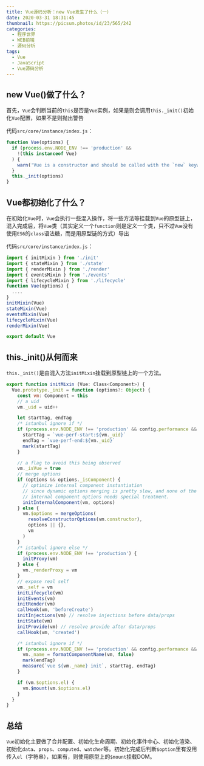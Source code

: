 ```yaml
---
title: Vue源码分析：new Vue发生了什么（一）
date: 2020-03-31 18:31:45
thumbnail: https://picsum.photos/id/23/565/242
categories:
  - 程序世界
  - WEB前端
  - 源码分析
tags:
  - Vue
  - JavaScript
  - Vue源码分析
---
```


## new Vue()做了什么？

首先，`Vue`会判断当前的`this`是否是`Vue`实例，如果是则会调用`this._init()`初始化`Vue`配置，如果不是则抛出警告

代码`src/core/instance/index.js`：

```javascript
function Vue(options) {
  if (process.env.NODE_ENV !== 'production' &&
    !(this instanceof Vue)
  ) {
    warn('Vue is a constructor and should be called with the `new` keyword')
  }
  this._init(options)
}
```
<!-- more -->

## Vue都初始化了什么？

在初始化`Vue`时，`Vue`会执行一些混入操作，将一些方法等挂载到`Vue`的原型链上，混入完成后，将`Vue`类（其实定义一个`function`则是定义一个类，只不过`Vue`没有使用`ES6`的`class`语法糖，而是用原型链的方式）导出

代码`src/core/instance/index.js`：

```javascript
import { initMixin } from './init'
import { stateMixin } from './state'
import { renderMixin } from './render'
import { eventsMixin } from './events'
import { lifecycleMixin } from './lifecycle'
function Vue(options) {
  ....
}
initMixin(Vue)
stateMixin(Vue)
eventsMixin(Vue)
lifecycleMixin(Vue)
renderMixin(Vue)

export default Vue
```

## this._init()从何而来

`this._init()`是由混入方法`initMixin`挂载到原型链上的一个方法。

```javascript
export function initMixin (Vue: Class<Component>) {
  Vue.prototype._init = function (options?: Object) {
    const vm: Component = this
    // a uid
    vm._uid = uid++

    let startTag, endTag
    /* istanbul ignore if */
    if (process.env.NODE_ENV !== 'production' && config.performance && mark) {
      startTag = `vue-perf-start:${vm._uid}`
      endTag = `vue-perf-end:${vm._uid}`
      mark(startTag)
    }

    // a flag to avoid this being observed
    vm._isVue = true
    // merge options
    if (options && options._isComponent) {
      // optimize internal component instantiation
      // since dynamic options merging is pretty slow, and none of the
      // internal component options needs special treatment.
      initInternalComponent(vm, options)
    } else {
      vm.$options = mergeOptions(
        resolveConstructorOptions(vm.constructor),
        options || {},
        vm
      )
    }
    /* istanbul ignore else */
    if (process.env.NODE_ENV !== 'production') {
      initProxy(vm)
    } else {
      vm._renderProxy = vm
    }
    // expose real self
    vm._self = vm
    initLifecycle(vm)
    initEvents(vm)
    initRender(vm)
    callHook(vm, 'beforeCreate')
    initInjections(vm) // resolve injections before data/props
    initState(vm)
    initProvide(vm) // resolve provide after data/props
    callHook(vm, 'created')

    /* istanbul ignore if */
    if (process.env.NODE_ENV !== 'production' && config.performance && mark) {
      vm._name = formatComponentName(vm, false)
      mark(endTag)
      measure(`vue ${vm._name} init`, startTag, endTag)
    }

    if (vm.$options.el) {
      vm.$mount(vm.$options.el)
    }
  }
}
```

## 总结

`Vue`初始化主要做了合并配置、初始化生命周期、初始化事件中心、初始化渲染、初始化`data`、`props`、`computed`、`watcher`等。初始化完成后判断`$option`里有没用传入`el`（字符串），如果有，则使用原型上的`$mount`挂载DOM。